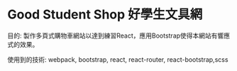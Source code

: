 <h1>Good Student Shop 好學生文具網</h1>
<p>目的: 製作多頁式購物車網站以達到練習React，應用Bootstrap使得本網站有響應式的效果。</p>
<p>使用到的技術: webpack, bootstrap, react, react-router, react-bootstrap,scss</p>
